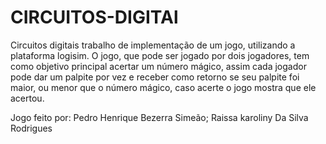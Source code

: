 # CIRCUITOS-DIGITAl
Circuitos digitais 
trabalho de implementação de um jogo, utilizando a plataforma logisim.
O jogo, que pode ser jogado por dois jogadores, tem como objetivo principal acertar um número mágico, assim cada jogador pode dar um palpite por vez e receber como retorno se seu palpite foi maior, ou menor que o número mágico, caso acerte o jogo mostra que ele acertou.

Jogo feito por:
Pedro Henrique Bezerra Simeão;
Raissa karoliny Da Silva Rodrigues
